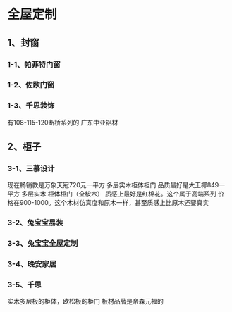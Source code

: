 # 全屋定制

## 1、封窗
### 1-1、帕菲特门窗

### 1-2、佐欧门窗

### 1-3、千思装饰
有108-115-120断桥系列的
广东中亚铝材

## 2、柜子
### 3-1、三慕设计
现在畅销款是万象天冠720元一平方 多层实木柜体柜门
品质最好是大王椰849一平方 多层实木 柜体柜门（全桉木）
质感上最好是红棉花。这个属于高端系列 价格在900-1000。这个木材仿真度和原木一样，甚至质感上比原木还要真实

### 3-2、兔宝宝易装

### 3-3、兔宝宝全屋定制

### 3-4、晚安家居

### 3-5、千思
实木多层板的柜体，欧松板的柜门
板材品牌是帝森元福的
